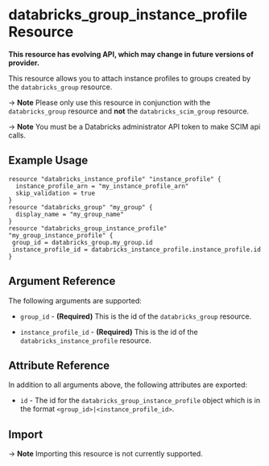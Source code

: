 # databricks_group_instance_profile Resource

**This resource has evolving API, which may change in future versions of provider.**

This resource allows you to attach instance profiles to groups created by the `databricks_group` resource.

-> **Note** Please only use this resource in conjunction with the `databricks_group` resource and **not** the `databricks_scim_group` resource.

-> **Note** You must be a Databricks administrator API token to make SCIM api calls. 

## Example Usage

```hcl
resource "databricks_instance_profile" "instance_profile" {
  instance_profile_arn = "my_instance_profile_arn"
  skip_validation = true
}
resource "databricks_group" "my_group" {
  display_name = "my_group_name"
}
resource "databricks_group_instance_profile" "my_group_instance_profile" {
 group_id = databricks_group.my_group.id
 instance_profile_id = databricks_instance_profile.instance_profile.id
}
```
## Argument Reference

The following arguments are supported:

* `group_id` - **(Required)** This is the id of the `databricks_group` resource.

* `instance_profile_id` -  **(Required)** This is the id of the `databricks_instance_profile` resource.

## Attribute Reference

In addition to all arguments above, the following attributes are exported:

*  `id` - The id for the `databricks_group_instance_profile` object which is in the format `<group_id>|<instance_profile_id>`.

## Import

-> **Note** Importing this resource is not currently supported.
